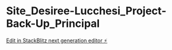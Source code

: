 # Site_Desiree-Lucchesi_Project-Back-Up_Principal

[Edit in StackBlitz next generation editor ⚡️](https://stackblitz.com/~/github.com/JS-DEVELOPERR/Site_Desiree-Lucchesi_Project-Back-Up_Principal)